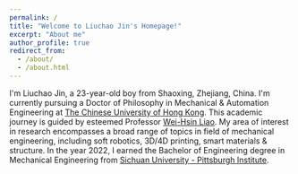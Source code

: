 ```yaml
---
permalink: /
title: "Welcome to Liuchao Jin's Homepage!"
excerpt: "About me"
author_profile: true
redirect_from:
  - /about/
  - /about.html
---
```


I'm Liuchao Jin, a 23-year-old boy from Shaoxing, Zhejiang, China. I'm currently pursuing a Doctor of Philosophy in Mechanical & Automation Engineering at [The Chinese University of Hong Kong](https://www.cuhk.edu.hk/english/index.html). This academic journey is guided by esteemed Professor [Wei-Hsin Liao](https://www4.mae.cuhk.edu.hk/peoples/liao-wei-hsin/). My area of interest in research encompasses a broad range of topics in field of mechanical engineering, including soft robotics, 3D/4D printing, smart materials & structure. In the year 2022, I earned the Bachelor of Engineering degree in Mechanical Engineering from [Sichuan University - Pittsburgh Institute](https://scupi.scu.edu.cn/en/).

<script type="text/javascript" id="clstr_globe" src="//clustrmaps.com/globe.js?d=1gEGivz1CbZRDHZ39YDwYkmWo5vOcIcca0RDx1GBplw"></script>

<script type="text/javascript" id="clustrmaps" src="//clustrmaps.com/map_v2.js?d=1gEGivz1CbZRDHZ39YDwYkmWo5vOcIcca0RDx1GBplw&cl=ffffff&w=a"></script>
